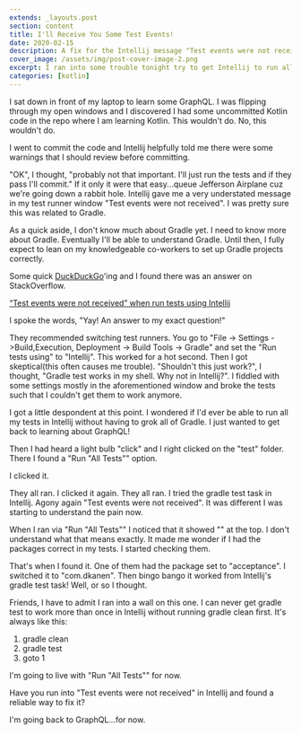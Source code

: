 ```yaml
---
extends: _layouts.post
section: content
title: I'll Receive You Some Test Events!
date: 2020-02-15
description: A fix for the Intellij message "Test events were not received" when running tests with Gradle and Kotlin.
cover_image: /assets/img/post-cover-image-2.png
excerpt: I ran into some trouble tonight try to get Intellij to run all my tests. It kept saying "Test events were not received". I scratched my head and wondered aloud what could be the cause of this.
categories: [kotlin]
---
```


I sat down in front of my laptop to learn some GraphQL. I was flipping through my open windows and I discovered I had some uncommitted Kotlin code in the repo where I am learning Kotlin. This wouldn't do. No, this wouldn't do.

I went to commit the code and Intellij helpfully told me there were some warnings that I should review before committing.

"OK", I thought, "probably not that important. I'll just run the tests and if they pass I'll commit." If it only it were that easy...queue Jefferson Airplane cuz we're going down a rabbit hole. Intellij gave me a very understated message in my test runner window "Test events were not received". I was pretty sure this was related to Gradle.

As a quick aside, I don't know much about Gradle yet. I need to know more about Gradle. Eventually I'll be able to understand Gradle. Until then, I fully expect to lean on my knowledgeable co-workers to set up Gradle projects correctly.

Some quick [DuckDuckGo](https://duckduckgo.com)'ing and I found there was an answer on StackOverflow. 

[“Test events were not received” when run tests using Intellij](https://stackoverflow.com/questions/57795263/test-events-were-not-received-when-run-tests-using-intellij)

I spoke the words, "Yay! An answer to my exact question!"

They recommended switching test runners. You go to "File -> Settings ->Build,Execution, Deployment -> Build Tools -> Gradle" and set the "Run tests using" to "Intellij". This worked for a hot second. Then I got skeptical(this often causes me trouble). "Shouldn't this just work?", I thought, "Gradle test works in my shell. Why not in Intellij?". I fiddled with some settings mostly in the aforementioned window and broke the tests such that I couldn't get them to work anymore.

I got a little despondent at this point. I wondered if I'd ever be able to run all my tests in Intellij without having to grok all of Gradle. I just wanted to get back to learning about GraphQL!

Then I had heard a light bulb "click" and I right clicked on the "test" folder. There I found a "Run "All Tests"" option.

I clicked it.

They all ran. I clicked it again. They all ran. I tried the gradle test task in Intellij. Agony again "Test events were not received". It was different I was starting to understand the pain now.

When I ran via "Run "All Tests"" I noticed that it showed "<default package>" at the top. I don't understand what that means exactly. It made me wonder if I had the packages correct in my tests. I started checking them.

That's when I found it. One of them had the package set to "acceptance". I switched it to "com.dkanen". Then bingo bango it worked from Intellij's gradle test task! Well, or so I thought.

Friends, I have to admit I ran into a wall on this one. I can never get gradle test to work more than once in Intellij without running gradle clean first. It's always like this:

1. gradle clean
2. gradle test
3. goto 1

I'm going to live with "Run "All Tests"" for now.

Have you run into "Test events were not received" in Intellij and found a reliable way to fix it?

I'm going back to GraphQL...for now.